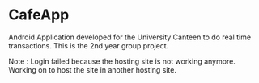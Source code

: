 # CafeApp
Android Application developed for the University Canteen to do real time transactions. This is the 2nd year group project.

Note : Login failed because the hosting site is not working anymore. Working on to host the site in another hosting site.
